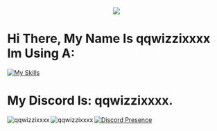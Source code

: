 <h1 align="center">
    <img src="https://readme-typing-svg.herokuapp.com/?font=Overpass&weight=900&size=48&pause=1000&color=8478F7&center=true&vCenter=true&random=true&width=900&lines=Hello+My%20Name%20Is+qqwizzixxxx" />
</h1>

# Hi There, My Name Is qqwizzixxxx Im Using A:
[![My Skills](https://skillicons.dev/icons?i=discord,github,lua,python,windows)](https://skillicons.dev)

# My Discord Is: qqwizzixxxx.

<p><img align="left" src="https://github-readme-stats.vercel.app/api?username=qqwizzixxxx&show_icons=true&theme=transparent" alt="qqwizzixxxx" /></p>
<p><img align="left" src="https://github-readme-stats.vercel.app/api/top-langs/?username=qqwizzixxxx&show_icons=true&theme=transparent" alt="qqwizzixxxx" /></p>

 [![Discord Presence](https://lanyard.cnrad.dev/api/802215458588721187)](https://discord.com/users/802215458588721187)
